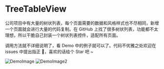 # TreeTableView


公司项目中有大量的树状列表，每个页面需要的数据和风格样式也不尽相同，新增一个页面就会进行大量的代码复制。在 GitHub 上找了很多树状列表，功能都不太理想，所以干脆自己封装一个树状列表控件，适配所有页面。

调用方法就不详细说明了，看 Demo 中的例子就可以了。代码不优雅之处欢迎在 issues 中提出指正 🤝，喜欢的话给个 Star 吧 ~



![DemoImage](https://github.com/mayan29/TreeTableView/blob/master/DemoImage.gif)
![DemoImage2](https://github.com/mayan29/TreeTableView/blob/master/DemoImage2.gif)

